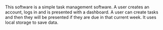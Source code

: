 This software is a simple task management software.
A user creates an account, logs in and is presented with a dashboard.
A user can create tasks and then they will be presented if they are due in that current week.
It uses local storage to save data.
